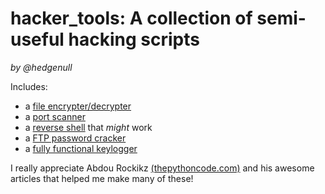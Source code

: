 # hacker_tools: A collection of semi-useful hacking scripts
*by @hedgenull*


Includes:
- a [file encrypter/decrypter](/crypto.py)
- a [port scanner](/port_scanner.py) 
- a [reverse shell](/reverse_shell) that *might* work
- a [FTP password cracker](/ftp_cracker.py)
- a [fully functional keylogger](/keylogger.py)

I really appreciate Abdou Rockikz [(thepythoncode.com)](https://thepythoncode.com/) and his awesome articles that helped me make many of these!
